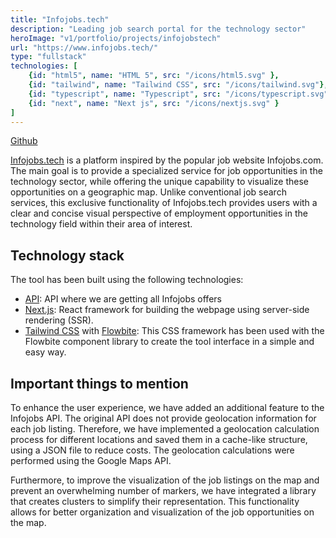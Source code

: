 ```yaml
---
title: "Infojobs.tech"
description: "Leading job search portal for the technology sector"
heroImage: "v1/portfolio/projects/infojobstech"
url: "https://www.infojobs.tech/"
type: "fullstack"
technologies: [
	{id: "html5", name: "HTML 5", src: "/icons/html5.svg" },  
	{id: "tailwind", name: "Tailwind CSS", src: "/icons/tailwind.svg"},
	{id: "typescript", name: "Typescript", src: "/icons/typescript.svg" },  
	{id: "next", name: "Next js", src: "/icons/nextjs.svg" }
]
---
```


[Github]()

[Infojobs.tech](https://www.infojobs.tech/) is a platform inspired by the popular job website Infojobs.com. The main goal is to provide a specialized service for job opportunities in the technology sector, while offering the unique capability to visualize these opportunities on a geographic map. Unlike conventional job search services, this exclusive functionality of Infojobs.tech provides users with a clear and concise visual perspective of employment opportunities in the technology field within their area of interest.

## Technology stack

The tool has been built using the following technologies:

- [API](https://developer.infojobs.net/): API where we are getting all Infojobs offers
- [Next.js](https://nextjs.org/): React framework for building the webpage using server-side rendering (SSR).
- [Tailwind CSS](https://tailwindcss.com/) with [Flowbite](https://flowbite.com/): This CSS framework has been used with the Flowbite component library to create the tool interface in a simple and easy way.

## Important things to mention

To enhance the user experience, we have added an additional feature to the Infojobs API. The original API does not provide geolocation information for each job listing. Therefore, we have implemented a geolocation calculation process for different locations and saved them in a cache-like structure, using a JSON file to reduce costs. The geolocation calculations were performed using the Google Maps API.

Furthermore, to improve the visualization of the job listings on the map and prevent an overwhelming number of markers, we have integrated a library that creates clusters to simplify their representation. This functionality allows for better organization and visualization of the job opportunities on the map.
